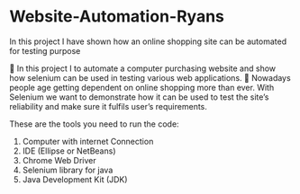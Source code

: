 # Website-Automation-Ryans
In this project I have shown how an online shopping site can be automated for testing purpose

	In this project I to automate a computer purchasing website and show how selenium can be used in testing various web applications. 
	Nowadays people age getting dependent on online shopping more than ever. With Selenium we want to demonstrate how it can be used to test the site’s reliability and make sure it fulfils user’s requirements.

These are the tools you need to run the code:

1.	Computer with internet Connection
2.	IDE (Ellipse or NetBeans)
3.	Chrome Web Driver
4.	Selenium library for java 
5.	Java Development Kit (JDK)
